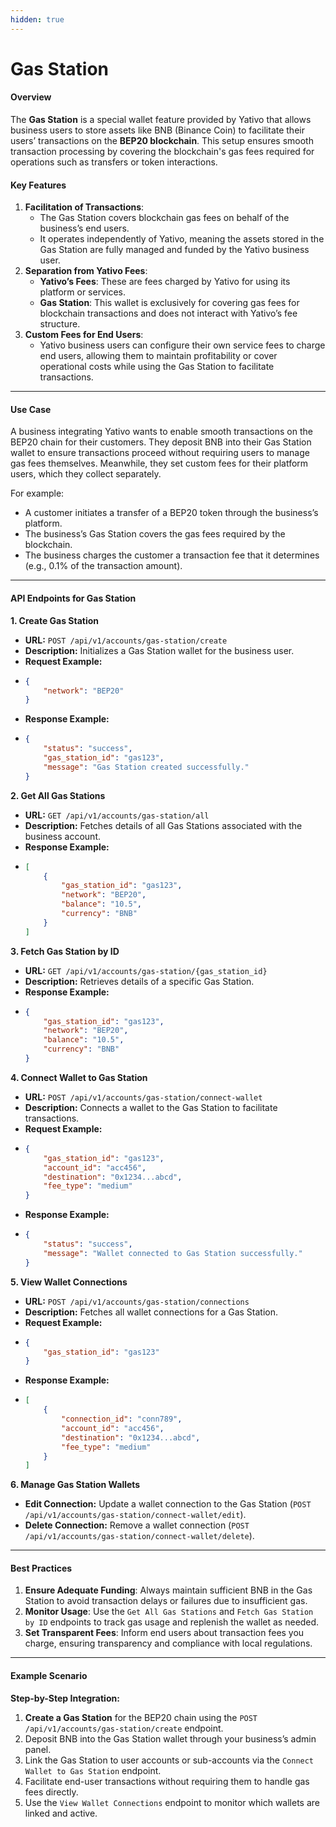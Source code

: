 ```yaml
---
hidden: true
---
```


# Gas Station

#### Overview

The **Gas Station** is a special wallet feature provided by Yativo that allows business users to store assets like BNB (Binance Coin) to facilitate their users’ transactions on the **BEP20 blockchain**. This setup ensures smooth transaction processing by covering the blockchain's gas fees required for operations such as transfers or token interactions.

#### Key Features

1. **Facilitation of Transactions**:
   * The Gas Station covers blockchain gas fees on behalf of the business’s end users.
   * It operates independently of Yativo, meaning the assets stored in the Gas Station are fully managed and funded by the Yativo business user.
2. **Separation from Yativo Fees**:
   * **Yativo’s Fees**: These are fees charged by Yativo for using its platform or services.
   * **Gas Station**: This wallet is exclusively for covering gas fees for blockchain transactions and does not interact with Yativo’s fee structure.
3. **Custom Fees for End Users**:
   * Yativo business users can configure their own service fees to charge end users, allowing them to maintain profitability or cover operational costs while using the Gas Station to facilitate transactions.

***

#### Use Case

A business integrating Yativo wants to enable smooth transactions on the BEP20 chain for their customers. They deposit BNB into their Gas Station wallet to ensure transactions proceed without requiring users to manage gas fees themselves. Meanwhile, they set custom fees for their platform users, which they collect separately.

For example:

* A customer initiates a transfer of a BEP20 token through the business’s platform.
* The business’s Gas Station covers the gas fees required by the blockchain.
* The business charges the customer a transaction fee that it determines (e.g., 0.1% of the transaction amount).

***

#### API Endpoints for Gas Station

**1. Create Gas Station**

* **URL:** `POST /api/v1/accounts/gas-station/create`
* **Description:** Initializes a Gas Station wallet for the business user.
* **Request Example:**
* ```json
  {
      "network": "BEP20"
  }
  ```
* **Response Example:**
* ```json
  {
      "status": "success",
      "gas_station_id": "gas123",
      "message": "Gas Station created successfully."
  }
  ```

**2. Get All Gas Stations**

* **URL:** `GET /api/v1/accounts/gas-station/all`
* **Description:** Fetches details of all Gas Stations associated with the business account.
* **Response Example:**
* ```json
  [
      {
          "gas_station_id": "gas123",
          "network": "BEP20",
          "balance": "10.5",
          "currency": "BNB"
      }
  ]
  ```

**3. Fetch Gas Station by ID**

* **URL:** `GET /api/v1/accounts/gas-station/{gas_station_id}`
* **Description:** Retrieves details of a specific Gas Station.
* **Response Example:**
* ```json
  {
      "gas_station_id": "gas123",
      "network": "BEP20",
      "balance": "10.5",
      "currency": "BNB"
  }
  ```

**4. Connect Wallet to Gas Station**

* **URL:** `POST /api/v1/accounts/gas-station/connect-wallet`
* **Description:** Connects a wallet to the Gas Station to facilitate transactions.
* **Request Example:**
* ```json
  {
      "gas_station_id": "gas123",
      "account_id": "acc456",
      "destination": "0x1234...abcd",
      "fee_type": "medium"
  }
  ```
* **Response Example:**
* ```json
  {
      "status": "success",
      "message": "Wallet connected to Gas Station successfully."
  }
  ```

**5. View Wallet Connections**

* **URL:** `POST /api/v1/accounts/gas-station/connections`
* **Description:** Fetches all wallet connections for a Gas Station.
* **Request Example:**
* ```json
  {
      "gas_station_id": "gas123"
  }
  ```
* **Response Example:**
* ```json
  [
      {
          "connection_id": "conn789",
          "account_id": "acc456",
          "destination": "0x1234...abcd",
          "fee_type": "medium"
      }
  ]
  ```

**6. Manage Gas Station Wallets**

* **Edit Connection:** Update a wallet connection to the Gas Station (`POST /api/v1/accounts/gas-station/connect-wallet/edit`).
* **Delete Connection:** Remove a wallet connection (`POST /api/v1/accounts/gas-station/connect-wallet/delete`).

***

#### Best Practices

1. **Ensure Adequate Funding**: Always maintain sufficient BNB in the Gas Station to avoid transaction delays or failures due to insufficient gas.
2. **Monitor Usage**: Use the `Get All Gas Stations` and `Fetch Gas Station by ID` endpoints to track gas usage and replenish the wallet as needed.
3. **Set Transparent Fees**: Inform end users about transaction fees you charge, ensuring transparency and compliance with local regulations.

***

#### Example Scenario

**Step-by-Step Integration:**

1. **Create a Gas Station** for the BEP20 chain using the `POST /api/v1/accounts/gas-station/create` endpoint.
2. Deposit BNB into the Gas Station wallet through your business’s admin panel.
3. Link the Gas Station to user accounts or sub-accounts via the `Connect Wallet to Gas Station` endpoint.
4. Facilitate end-user transactions without requiring them to handle gas fees directly.
5. Use the `View Wallet Connections` endpoint to monitor which wallets are linked and active.

